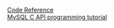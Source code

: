 [Code Reference](https://code-reference.com/c/mysql/mysql.h)                                                                                                                                                                                                                                                                                                                                                                                                                                                                       
[MySQL C API programming tutorial](http://zetcode.com/db/mysqlc/)                                                                                                                                                                                                                                                                                                                                                                                                                                                                       
                                                                                                                                                                                                                                                                                                                                                                                                                                                                       
